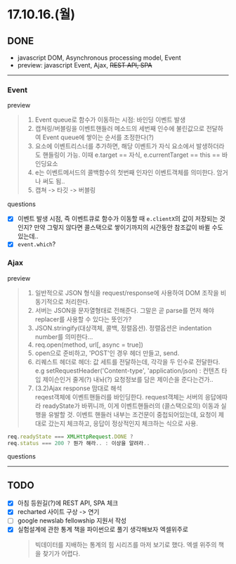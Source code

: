 # 17.10.16.(월)

## DONE

* javascript DOM, Asynchronous processing model, Event
* preview: javascript Event, Ajax, ~~REST API, SPA~~

---

### Event

preview

> 1. Event queue로 함수가 이동하는 시점: 바인딩 이벤트 발생
> 2. 캡쳐링/버블링을 이벤트핸들러 메소드의 세번째 인수에 불린값으로 전달하여 Event queue에 쌓이는 순서를 조정한다(?)
> 3. 요소에 이벤트리스너를 추가하면, 해당 이벤트가 자식 요소에서 발생하더라도 핸들링이 가능. 이때 e.target == 자식, e.currentTarget == this == 바인딩요소
> 4. e는 이벤트메서드의 콜백함수의 첫번째 인자인 이벤트객체를 의미한다. 암거나 써도 됨..
> 5. 캡쳐 -> 타깃 -> 버블링

questions

* [x] 이벤트 발생 시점, 즉 이벤트큐로 함수가 이동할 때 `e.clientX`의 값이 저장되는 것인지? 만약 그렇지 않다면 콜스택으로 쌓이기까지의 시간동안 참조값이 바뀔 수도 있는데..
* [x] `event.which`?

### Ajax

preview

> 1. 일반적으로 JSON 형식을 request/response에 사용하여 DOM 조작을 비동기적으로 처리한다.
> 2. 서버는 JSON을 문자열형태로 전해준다. 그말은 곧 parse를 먼저 해야 replacer를 사용할 수 있다는 뜻인가?
> 3. JSON.stringify(대상객체, 콜백, 정렬옵션). 정렬옵션은 indentation number를 의미한다...
> 4. req.open(method, url[, async = true])  
> 5. open으로 준비하고, 'POST'인 경우 헤더 만들고, send.
> 6. 리퀘스트 헤더로 헤더: 값 세트를 전달하는데, 각각을 두 인수로 전달한다. e.g setRequestHeader('Content-type', 'application/json) : 컨텐츠 타입 제이슨인거 줄게(?) 내놔(?) 요청정보를 담은 제이슨을 준다는건가..
> 7. (3.2)Ajax response 맘대로 해석  
> reqest객체에 이벤트핸들러를 바인딩한다. request객체는 서버의 응답에따라 readyState가 바뀌니까, 이게 이벤트핸들러의 (콜스택으로의) 이동과 실행을 유발할 것. 이벤트 핸들러 내부는 조건문이 중첩되어있는데, 요청이 제대로 갔는지 체크하고, 응답이 정상적인지 체크하는 식으로 사용.

```javascript
req.readyState === XMLHttpRequest.DONE ? 
req.status === 200 ? 뭔가 해라.. : 이상을 알려라..
```

questions

---

## TODO

* [x] 아침 등원길(?)에 REST API, SPA 체크
* [x] recharted 사이트 구상 -> 연기
* [ ] google newslab fellowship 지원서 작성
* [x] 실험설계에 관한 통계 책을 파이썬으로 풀기 생각해보자 엑셀위주로  
  > 빅데이터를 지배하는 통계의 힘 시리즈를 마저 보기로 했다. 엑셀 위주의 책을 찾기가 어렵다.